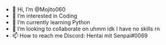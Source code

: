 - 👋 Hi, I’m @Mojito060
- 👀 I’m interested in Coding
- 🌱 I’m currently learning Python
- 💞️ I’m looking to collaborate on uhmm idk I have no skills rn
- 📫 How to reach me Discord: Hentai mit Senpai#0069

<!---
Mojito060/Mojito060 is a ✨ special ✨ repository because its `README.md` (this file) appears on your GitHub profile.
You can click the Preview link to take a look at your changes.
--->
